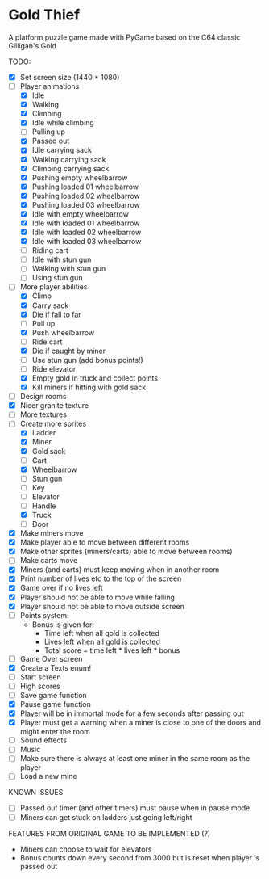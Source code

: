 # Gold Thief
A platform puzzle game made with PyGame based on the C64 classic Gilligan's Gold

TODO:  
- [x] Set screen size (1440 * 1080)
- [ ] Player animations  
    - [x] Idle
    - [x] Walking
    - [x] Climbing
    - [x] Idle while climbing
    - [ ] Pulling up
    - [x] Passed out
    - [x] Idle carrying sack
    - [x] Walking carrying sack
    - [x] Climbing carrying sack
    - [x] Pushing empty wheelbarrow
    - [x] Pushing loaded 01 wheelbarrow
    - [x] Pushing loaded 02 wheelbarrow
    - [x] Pushing loaded 03 wheelbarrow
    - [x] Idle with empty wheelbarrow
    - [x] Idle with loaded 01 wheelbarrow
    - [x] Idle with loaded 02 wheelbarrow
    - [x] Idle with loaded 03 wheelbarrow
    - [ ] Riding cart
    - [ ] Idle with stun gun
    - [ ] Walking with stun gun
    - [ ] Using stun gun 
- [ ] More player abilities
    - [x] Climb
    - [x] Carry sack
    - [x] Die if fall to far
    - [ ] Pull up
    - [x] Push wheelbarrow
    - [ ] Ride cart   
    - [x] Die if caught by miner 
    - [ ] Use stun gun (add bonus points!)
    - [ ] Ride elevator
    - [x] Empty gold in truck and collect points
    - [x] Kill miners if hitting with gold sack
- [ ] Design rooms
- [X] Nicer granite texture
- [ ] More textures
- [ ] Create more sprites
    - [X] Ladder
    - [X] Miner
    - [X] Gold sack
    - [ ] Cart
    - [x] Wheelbarrow
    - [ ] Stun gun
    - [ ] Key
    - [ ] Elevator
    - [ ] Handle
    - [x] Truck
    - [ ] Door
- [x] Make miners move
- [x] Make player able to move between different rooms
- [x] Make other sprites (miners/carts) able to move between rooms)  
- [ ] Make carts move
- [x] Miners (and carts) must keep moving when in another room    
- [x] Print number of lives etc to the top of the screen
- [x] Game over if no lives left
- [x] Player should not be able to move while falling
- [x] Player should not be able to move outside screen
- [ ] Points system:
    - Bonus is given for:        
        - Time left when all gold is collected
        - Lives left when all gold is collected
        - Total score = time left * lives left * bonus
- [ ] Game Over screen
- [x] Create a Texts enum!
- [ ] Start screen
- [ ] High scores
- [ ] Save game function
- [x] Pause game function
- [x] Player will be in immortal mode for a few seconds after passing out
- [x] Player must get a warning when a miner is close to one of the doors
    and might enter the room        
- [ ] Sound effects
- [ ] Music
- [ ] Make sure there is always at least one miner in the same room as the player
- [ ] Load a new mine
    
KNOWN ISSUES
- [ ] Passed out timer (and other timers) must pause when in pause mode 
- [ ] Miners can get stuck on ladders just going left/right

FEATURES FROM ORIGINAL GAME TO BE IMPLEMENTED (?)
* Miners can choose to wait for elevators
* Bonus counts down every second from 3000 but is reset when 
player is passed out 


